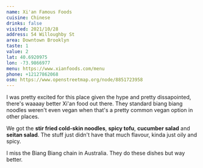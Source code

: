 ```yaml
---
name: Xi'an Famous Foods
cuisine: Chinese
drinks: false
visited: 2021/10/28
address: 54 Willoughby St
area: Downtown Brooklyn
taste: 1
value: 2
lat: 40.6920975
lon: -73.9866977
menu: https://www.xianfoods.com/menu
phone: +12127862068
osm: https://www.openstreetmap.org/node/8851723958
---
```


I was pretty excited for this place given the hype and pretty dissapointed, there's waaaay better Xi'an food out there. They standard biang biang noodles weren't even vegan when that's a pretty common vegan option in other places.

We got the **stir fried cold-skin noodles**, **spicy tofu**, **cucumber salad** and **seitan salad**. The stuff just didn't have that much flavour, kinda just oily and spicy. 

I miss the Biang Biang chain in Australia. They do these dishes but way better.
